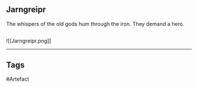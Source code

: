 ## Jarngreipr
The whispers of the old gods hum through the iron. They demand a hero.
## 
![[Jarngreipr.png]]

---
## Tags
#Artefact